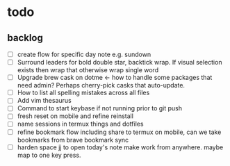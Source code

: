 # todo

## backlog

- [ ] create flow for specific day note e.g. sundown
- [ ] Surround leaders for bold double star, backtick wrap. If visual selection
  exists then wrap that otherwise wrap single word
- [ ] Upgrade brew cask on dotme <- how to handle some packages that need admin?
  Perhaps cherry-pick casks that auto-update.
- [ ] How to list all spelling mistakes across all files
- [ ] Add vim thesaurus
- [ ] Command to start keybase if not running prior to git push
- [ ] fresh reset on mobile and refine reinstall
- [ ] name sessions in termux things and dotfiles
- [ ] refine bookmark flow including share to termux on mobile, can we take
  bookmarks from brave bookmark sync
- [ ] harden space jj to open today's note make work from anywhere. maybe map to
  one key press.
